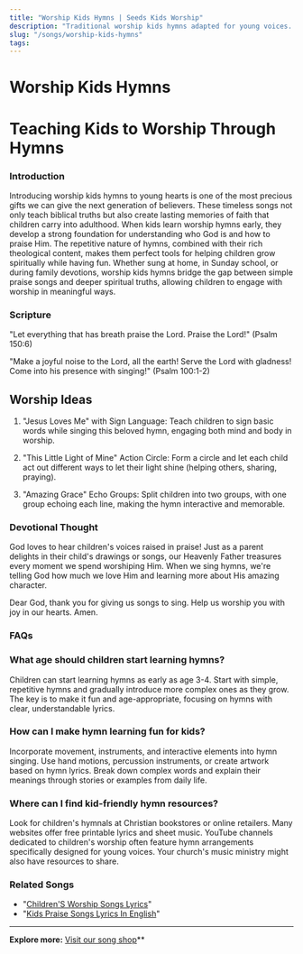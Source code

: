 ```yaml
---
title: "Worship Kids Hymns | Seeds Kids Worship"
description: "Traditional worship kids hymns adapted for young voices. Classic Christian music introducing children to timeless worship."
slug: "/songs/worship-kids-hymns"
tags:
---
```


# Worship Kids Hymns

# Teaching Kids to Worship Through Hymns

### Introduction
Introducing worship kids hymns to young hearts is one of the most precious gifts we can give the next generation of believers. These timeless songs not only teach biblical truths but also create lasting memories of faith that children carry into adulthood. When kids learn worship hymns early, they develop a strong foundation for understanding who God is and how to praise Him. The repetitive nature of hymns, combined with their rich theological content, makes them perfect tools for helping children grow spiritually while having fun. Whether sung at home, in Sunday school, or during family devotions, worship kids hymns bridge the gap between simple praise songs and deeper spiritual truths, allowing children to engage with worship in meaningful ways.

### Scripture
"Let everything that has breath praise the Lord. Praise the Lord!" (Psalm 150:6)

"Make a joyful noise to the Lord, all the earth! Serve the Lord with gladness! Come into his presence with singing!" (Psalm 100:1-2)

## Worship Ideas
1. "Jesus Loves Me" with Sign Language: Teach children to sign basic words while singing this beloved hymn, engaging both mind and body in worship.

2. "This Little Light of Mine" Action Circle: Form a circle and let each child act out different ways to let their light shine (helping others, sharing, praying).

3. "Amazing Grace" Echo Groups: Split children into two groups, with one group echoing each line, making the hymn interactive and memorable.

### Devotional Thought
God loves to hear children's voices raised in praise! Just as a parent delights in their child's drawings or songs, our Heavenly Father treasures every moment we spend worshiping Him. When we sing hymns, we're telling God how much we love Him and learning more about His amazing character.

Dear God, thank you for giving us songs to sing. Help us worship you with joy in our hearts. Amen.

### FAQs

### What age should children start learning hymns?
Children can start learning hymns as early as age 3-4. Start with simple, repetitive hymns and gradually introduce more complex ones as they grow. The key is to make it fun and age-appropriate, focusing on hymns with clear, understandable lyrics.

### How can I make hymn learning fun for kids?
Incorporate movement, instruments, and interactive elements into hymn singing. Use hand motions, percussion instruments, or create artwork based on hymn lyrics. Break down complex words and explain their meanings through stories or examples from daily life.

### Where can I find kid-friendly hymn resources?
Look for children's hymnals at Christian bookstores or online retailers. Many websites offer free printable lyrics and sheet music. YouTube channels dedicated to children's worship often feature hymn arrangements specifically designed for young voices. Your church's music ministry might also have resources to share.

### Related Songs

- "[Children'S Worship Songs Lyrics](/songs/children-s-worship-songs-lyrics/)"
- "[Kids Praise Songs Lyrics In English](/songs/kids-praise-songs-lyrics-in-english/)"

---

**Explore more:** [Visit our song shop](https://seedskidsworship.com/shop)**

<!-- Schema Markup -->
<script type="application/ld+json">
{
  "@context": "https://schema.org",
  "@type": "MusicRecording",
  "name": "Worship Kids Hymns",
  "byArtist": {
    "@type": "MusicGroup",
    "name": "Seeds Kids Worship"
  },
  "isFamilyFriendly": true,
  "url": "https://seedskidsworship.com/songs/worship-kids-hymns/"
}
</script>